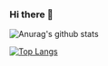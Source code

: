 ### Hi there 👋
![Anurag's github stats](https://github-readme-stats.vercel.app/api?username=flozi00)

[![Top Langs](https://github-readme-stats.vercel.app/api/top-langs/?username=flozi00&layout=compact)](https://github.com/anuraghazra/github-readme-stats)


<!--
**flozi00/flozi00** is a ✨ _special_ ✨ repository because its `README.md` (this file) appears on your GitHub profile.

Here are some ideas to get you started:

- 🔭 I’m currently working on ...
- 🌱 I’m currently learning ...
- 👯 I’m looking to collaborate on ...
- 🤔 I’m looking for help with ...
- 💬 Ask me about ...
- 📫 How to reach me: ...
- 😄 Pronouns: ...
- ⚡ Fun fact: ...
-->
